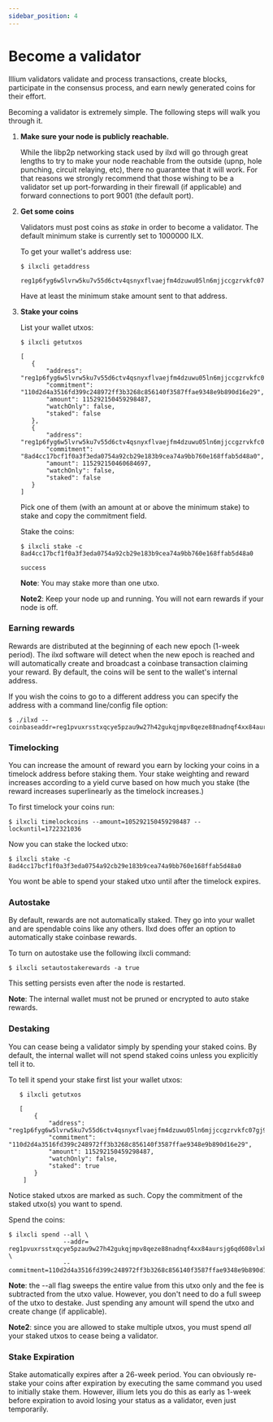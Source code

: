 ```yaml
---
sidebar_position: 4
---
```


# Become a validator

Illium validators validate and process transactions, create blocks, participate in the consensus process, and earn newly
generated coins for their effort. 

Becoming a validator is extremely simple. The following steps will walk you through it.

1. **Make sure your node is publicly reachable.**

    While the libp2p networking stack used by ilxd will go through great lengths to try to make your node reachable from the
    outside (upnp, hole punching, circuit relaying, etc), there no guarantee that it will work. For that reasons we strongly
    recommend that those wishing to be a validator set up port-forwarding in their firewall (if applicable) and forward connections
    to port 9001 (the default port).
2. **Get some coins**
    
    Validators must post coins as *stake* in order to become a validator. The default minimum stake is currently set
    to 1000000 ILX. 

    To get your wallet's address use:
    ```
   $ ilxcli getaddress
   
   reg1p6fyg6w5lvrw5ku7v55d6ctv4qsnyxflvaejfm4dzuwu05ln6mjjccgzrvkfc07gj90xrz9j499ma4348jq2h2zh5tgrn0tkpfdqfqqqcnxz3q
    ```
    
    Have at least the minimum stake amount sent to that address.

3. **Stake your coins**
    
    List your wallet utxos:
    ```
   $ ilxcli getutxos
   
   [
       {
           "address": "reg1p6fyg6w5lvrw5ku7v55d6ctv4qsnyxflvaejfm4dzuwu05ln6mjjccgzrvkfc07gj90xrz9j499ma4348jq2h2zh5tgrn0tkpfdqfqqqcnxz3q",
           "commitment": "110d2d4a3516fd399c248972ff3b3268c856140f3587ffae9348e9b890d16e29",
           "amount": 115292150459298487,
           "watchOnly": false,
           "staked": false
       },
       {
           "address": "reg1p6fyg6w5lvrw5ku7v55d6ctv4qsnyxflvaejfm4dzuwu05ln6mjjccgzrvkfc07gj90xrz9j499ma4348jq2h2zh5tgrn0tkpfdqfqqqcnxz3q",
           "commitment": "8ad4cc17bcf1f0a3f3eda0754a92cb29e183b9cea74a9bb760e168ffab5d48a0",
           "amount": 115292150460684697,
           "watchOnly": false,
           "staked": false
       }
    ]
   ```
   
    Pick one of them (with an amount at or above the minimum stake) to stake and copy the commitment field.

    Stake the coins:
    ```
   $ ilxcli stake -c 8ad4cc17bcf1f0a3f3eda0754a92cb29e183b9cea74a9bb760e168ffab5d48a0
   
   success
   ```
   
    **Note**: You may stake more than one utxo.

    **Note2**: Keep your node up and running. You will not earn rewards if your node is off.
   
### Earning rewards

Rewards are distributed at the beginning of each new epoch (1-week period). The ilxd software will detect when the 
new epoch is reached and will automatically create and broadcast a coinbase transaction claiming your reward. By default,
the coins will be sent to the wallet's internal address. 

If you wish the coins to go to a different address you can specify the address with a command line/config file option:

```
$ ./ilxd --coinbaseaddr=reg1pvuxrsstxqcye5pzau9w27h42gukqjmpv8qeze88nadnqf4xx84aursjg6qd608vlxkcrda7zyzmuhwyzxu5q6j5s48htc60q065fu5cdvhnq9
```

### Timelocking

You can increase the amount of reward you earn by locking your coins in a timelock address before staking them. Your stake
weighting and reward increases according to a yield curve based on how much you stake (the reward increases superlinearly as
the timelock increases.)

To first timelock your coins run:
```
$ ilxcli timelockcoins --amount=105292150459298487 --lockuntil=1722321036
```

Now you can stake the locked utxo:
```
$ ilxcli stake -c 8ad4cc17bcf1f0a3f3eda0754a92cb29e183b9cea74a9bb760e168ffab5d48a0
```

You wont be able to spend your staked utxo until after the timelock expires.

### Autostake

By default, rewards are not automatically staked. They go into your wallet and are spendable coins like any others. Ilxd
does offer an option to automatically stake coinbase rewards.

To turn on autostake use the following ilxcli command:
```
$ ilxcli setautostakerewards -a true
```

This setting persists even after the node is restarted.

**Note**: The internal wallet must not be pruned or encrypted to auto stake rewards.

### Destaking

You can cease being a validator simply by spending your staked coins. By default, the internal wallet will not spend staked
coins unless you explicitly tell it to.

To tell it spend your stake first list your wallet utxos:
```
   $ ilxcli getutxos
   
   [
       {
           "address": "reg1p6fyg6w5lvrw5ku7v55d6ctv4qsnyxflvaejfm4dzuwu05ln6mjjccgzrvkfc07gj90xrz9j499ma4348jq2h2zh5tgrn0tkpfdqfqqqcnxz3q",
           "commitment": "110d2d4a3516fd399c248972ff3b3268c856140f3587ffae9348e9b890d16e29",
           "amount": 115292150459298487,
           "watchOnly": false,
           "staked": true
       }
    ]
   ```

Notice staked utxos are marked as such. Copy the commitment of the staked utxo(s) you want to spend.

Spend the coins:

```
$ ilxcli spend --all \
               --addr= reg1pvuxrsstxqcye5pzau9w27h42gukqjmpv8qeze88nadnqf4xx84aursjg6qd608vlxkcrda7zyzmuhwyzxu5q6j5s48htc60q065fu5cdvhnq9 \
               --commitment=110d2d4a3516fd399c248972ff3b3268c856140f3587ffae9348e9b890d16e29
```
**Note**: the --all flag sweeps the entire value from this utxo only and the fee is subtracted from the utxo value. However, you don't need to
do a full sweep of the utxo to destake. Just spending any amount will spend the utxo and create change (if applicable).

**Note2**: since you are allowed to stake multiple utxos, you must spend *all* your staked utxos to cease being a validator.

### Stake Expiration
Stake automatically expires after a 26-week period. You can obviously re-stake your coins after expiration by executing the
same command you used to initially stake them. However, illium lets you do this as early as 1-week before expiration to avoid
losing your status as a validator, even just temporarily.
